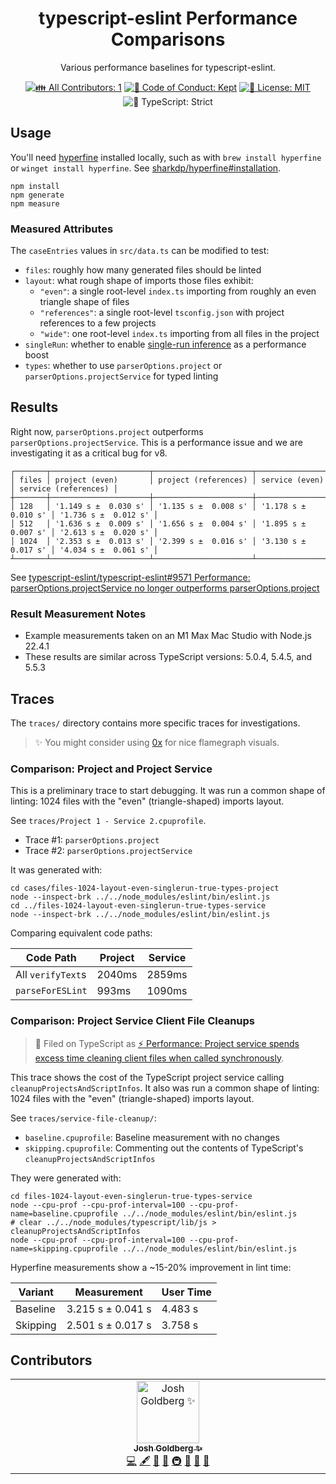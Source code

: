 <h1 align="center">typescript-eslint Performance Comparisons</h1>

<p align="center">Various performance baselines for typescript-eslint.</p>

<p align="center">
	<!-- prettier-ignore-start -->
	<!-- ALL-CONTRIBUTORS-BADGE:START - Do not remove or modify this section -->
	<a href="#contributors" target="_blank"><img alt="👪 All Contributors: 1" src="https://img.shields.io/badge/%F0%9F%91%AA_all_contributors-1-21bb42.svg" /></a>
<!-- ALL-CONTRIBUTORS-BADGE:END -->
	<!-- prettier-ignore-end -->
	<a href="https://github.com/typescript-eslint/performance/blob/main/.github/CODE_OF_CONDUCT.md" target="_blank"><img alt="🤝 Code of Conduct: Kept" src="https://img.shields.io/badge/%F0%9F%A4%9D_code_of_conduct-kept-21bb42" /></a>
	<a href="https://github.com/typescript-eslint/performance/blob/main/LICENSE.md" target="_blank"><img alt="📝 License: MIT" src="https://img.shields.io/badge/%F0%9F%93%9D_license-MIT-21bb42.svg"></a>
	<img alt="💪 TypeScript: Strict" src="https://img.shields.io/badge/%F0%9F%92%AA_typescript-strict-21bb42.svg" />
</p>

## Usage

You'll need [hyperfine](https://github.com/sharkdp/hyperfine) installed locally, such as with `brew install hyperfine` or `winget install hyperfine`.
See [sharkdp/hyperfine#installation](https://github.com/sharkdp/hyperfine#installation).

```shell
npm install
npm generate
npm measure
```

### Measured Attributes

The `caseEntries` values in `src/data.ts` can be modified to test:

- `files`: roughly how many generated files should be linted
- `layout`: what rough shape of imports those files exhibit:
  - `"even"`: a single root-level `index.ts` importing from roughly an even triangle shape of files
  - `"references"`: a single root-level `tsconfig.json` with project references to a few projects
  - `"wide"`: one root-level `index.ts` importing from all files in the project
- `singleRun`: whether to enable [single-run inference](https://v8--typescript-eslint.netlify.app/packages/parser#disallowautomaticsingleruninference) as a performance boost
- `types`: whether to use `parserOptions.project` or `parserOptions.projectService` for typed linting

## Results

Right now, `parserOptions.project` outperforms `parserOptions.projectService`.
This is a performance issue and we are investigating it as a critical bug for v8.

```plaintext
┌───────┬──────────────────────┬──────────────────────┬──────────────────────┬──────────────────────┐
│ files │ project (even)       │ project (references) │ service (even)       │ service (references) │
┼───────┼──────────────────────┼──────────────────────┼──────────────────────┼──────────────────────┤
│ 128   │ '1.149 s ±  0.030 s' │ '1.135 s ±  0.008 s' │ '1.178 s ±  0.010 s' │ '1.736 s ±  0.012 s' │
│ 512   │ '1.636 s ±  0.009 s' │ '1.656 s ±  0.004 s' │ '1.895 s ±  0.007 s' │ '2.613 s ±  0.020 s' │
│ 1024  │ '2.353 s ±  0.013 s' │ '2.399 s ±  0.016 s' │ '3.130 s ±  0.017 s' │ '4.034 s ±  0.061 s' │
┴───────┴──────────────────────┴──────────────────────┴──────────────────────┴──────────────────────┘
```

See [typescript-eslint/typescript-eslint#9571 Performance: parserOptions.projectService no longer outperforms parserOptions.project](https://github.com/typescript-eslint/typescript-eslint/issues/9571)

### Result Measurement Notes

- Example measurements taken on an M1 Max Mac Studio with Node.js 22.4.1
- These results are similar across TypeScript versions: 5.0.4, 5.4.5, and 5.5.3

## Traces

The `traces/` directory contains more specific traces for investigations.

> ✨ You might consider using [0x](https://github.com/davidmarkclements/0x) for nice flamegraph visuals.

### Comparison: Project and Project Service

This is a preliminary trace to start debugging.
It was run a common shape of linting: 1024 files with the "even" (triangle-shaped) imports layout.

See `traces/Project 1 - Service 2.cpuprofile`.

- Trace #1: `parserOptions.project`
- Trace #2: `parserOptions.projectService`

It was generated with:

```shell
cd cases/files-1024-layout-even-singlerun-true-types-project
node --inspect-brk ../../node_modules/eslint/bin/eslint.js
cd ../files-1024-layout-even-singlerun-true-types-service
node --inspect-brk ../../node_modules/eslint/bin/eslint.js
```

Comparing equivalent code paths:

| Code Path         | Project | Service |
| ----------------- | ------- | ------- |
| All `verifyText`s | 2040ms  | 2859ms  |
| `parseForESLint`  | 993ms   | 1090ms  |

### Comparison: Project Service Client File Cleanups

> 📌 Filed on TypeScript as [⚡ Performance: Project service spends excess time cleaning client files when called synchronously](https://github.com/microsoft/TypeScript/issues/59335).

This trace shows the cost of the TypeScript project service calling `cleanupProjectsAndScriptInfos`.
It also was run a common shape of linting: 1024 files with the "even" (triangle-shaped) imports layout.

See `traces/service-file-cleanup/`:

- `baseline.cpuprofile`: Baseline measurement with no changes
- `skipping.cpuprofile`: Commenting out the contents of TypeScript's `cleanupProjectsAndScriptInfos`

They were generated with:

```shell
cd files-1024-layout-even-singlerun-true-types-service
node --cpu-prof --cpu-prof-interval=100 --cpu-prof-name=baseline.cpuprofile ../../node_modules/eslint/bin/eslint.js
# clear ../../node_modules/typescript/lib/js > cleanupProjectsAndScriptInfos
node --cpu-prof --cpu-prof-interval=100 --cpu-prof-name=skipping.cpuprofile ../../node_modules/eslint/bin/eslint.js
```

Hyperfine measurements show a ~15-20% improvement in lint time:

| Variant  | Measurement       | User Time |
| -------- | ----------------- | --------- |
| Baseline | 3.215 s ± 0.041 s | 4.483 s   |
| Skipping | 2.501 s ± 0.017 s | 3.758 s   |

## Contributors

<!-- spellchecker: disable -->
<!-- ALL-CONTRIBUTORS-LIST:START - Do not remove or modify this section -->
<!-- prettier-ignore-start -->
<!-- markdownlint-disable -->
<table>
  <tbody>
    <tr>
      <td align="center" valign="top" width="14.28%"><a href="http://www.joshuakgoldberg.com/"><img src="https://avatars.githubusercontent.com/u/3335181?v=4?s=100" width="100px;" alt="Josh Goldberg ✨"/><br /><sub><b>Josh Goldberg ✨</b></sub></a><br /><a href="https://github.com/typescript-eslint/performance/commits?author=JoshuaKGoldberg" title="Code">💻</a> <a href="#content-JoshuaKGoldberg" title="Content">🖋</a> <a href="https://github.com/typescript-eslint/performance/commits?author=JoshuaKGoldberg" title="Documentation">📖</a> <a href="#ideas-JoshuaKGoldberg" title="Ideas, Planning, & Feedback">🤔</a> <a href="#infra-JoshuaKGoldberg" title="Infrastructure (Hosting, Build-Tools, etc)">🚇</a> <a href="#maintenance-JoshuaKGoldberg" title="Maintenance">🚧</a> <a href="#projectManagement-JoshuaKGoldberg" title="Project Management">📆</a> <a href="#tool-JoshuaKGoldberg" title="Tools">🔧</a></td>
    </tr>
  </tbody>
</table>

<!-- markdownlint-restore -->
<!-- prettier-ignore-end -->

<!-- ALL-CONTRIBUTORS-LIST:END -->
<!-- spellchecker: enable -->
